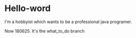 # Hello-word
I'm a hobbyist which wants to be a professional java programer.

Now 180625. It's the what_to_do branch
